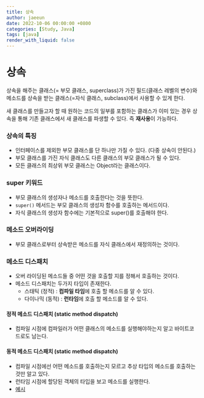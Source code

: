 ```yaml
---
title: 상속
author: jaeeun
date: 2022-10-06 00:00:00 +0800
categories: [Study, Java]
tags: [java]
render_with_liquid: false
---
```


# 상속

상속을 해주는 클래스(= 부모 클래스, superclass)가 가진 필드(클래스 레벨의 변수)와 메소드를 상속을 받는 클래스(=자식 클래스, subclass)에서 사용할 수 있게 한다.

새 클래스를 만들고자 할 때 원하는 코드의 일부를 포함하는 클래스가 이미 있는 경우 상속을 통해 기존 클래스에서 새 클래스를 파생할 수 있다. 즉 **재사용**이 가능하다.

### 상속의 특징

- 인터페이스를 제외한 부모 클래스를 단 하나만 가질 수 있다. (다중 상속이 안된다.)
- 부모 클래스를 가진 자식 클래스도 다른 클래스의 부모 클래스가 될 수 있다.
- 모든 클래스의 최상위 부모 클래스는 Object라는 클래스이다.

### super 키워드

- 부모 클래스의 생성자나 메소드를 호출한다는 것을 뜻한다.
- `super()` 메서드는 부모 클래스의 생성자 함수를 호출하는 메서드이다.
- 자식 클래스의 생성자 함수에는 기본적으로 super()를 호출해야 한다.

### 메소드 오버라이딩

- 부모 클래스로부터 상속받은 메소드를 자식 클래스에서 재정의하는 것이다. 

### 메소드 디스패치
- 오버 라이딩된 메소드들 중 어떤 것을 호출할 지를 정해서 호출하는 것이다.
- 메소드 디스패치는 두가지 타입이 존재한다.
  - 스태틱 (정적) : **컴파일 타임**에 호출 할 메소드를 알 수 있다.
  - 다이나믹 (동적) : **런타임**에 호출 할 메소드를 알 수 있다.

#### 정적 메소드 디스패치 (static method dispatch)

- 컴파일 시점에 컴파일러가 어떤 클래스의 메소드를 실행해야하는지 알고 바이트코드로도 남는다.

#### 동적 메소드 디스패치 (static method dispatch)

- 컴파일 시점에선 어떤 메소드를 호출하는지 모르고 추상 타입의 메소드를 호출하는것만 알고 있다.
- 런타임 시점에 할당된 객체의 타입을 보고 메소드를 실행한다.
- <a href = "https://riptutorial.com/java/example/28573/dynamic-method-dispatch---example-code">예시</a>
